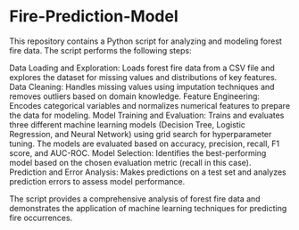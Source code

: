# Fire-Prediction-Model
This repository contains a Python script for analyzing and modeling forest fire data. 
The script performs the following steps:

Data Loading and Exploration: Loads forest fire data from a CSV file and explores the dataset for missing values and distributions of key features.
Data Cleaning: Handles missing values using imputation techniques and removes outliers based on domain knowledge.
Feature Engineering: Encodes categorical variables and normalizes numerical features to prepare the data for modeling.
Model Training and Evaluation: Trains and evaluates three different machine learning models (Decision Tree, Logistic Regression, and Neural Network) using grid search for hyperparameter tuning. The models are evaluated based on accuracy, precision, recall, F1 score, and AUC-ROC.
Model Selection: Identifies the best-performing model based on the chosen evaluation metric (recall in this case).
Prediction and Error Analysis: Makes predictions on a test set and analyzes prediction errors to assess model performance.

The script provides a comprehensive analysis of forest fire data and demonstrates the application of machine learning techniques for predicting fire occurrences.

